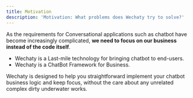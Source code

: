 ```yaml
---
title: Motivation
description: 'Motivation: What problems does Wechaty try to solve?'
---
```


As the requirements for Conversational applications such as chatbot have become increasingly complicated, **we need to focus on our business instead of the code itself**.

- Wechaty is a Last-mile technology for bringing chatbot to end-users.
- Wechaty is a ChatBot Framework for Business.

Wechaty is designed to help you straightforward implement your chatbot business logic and keep focus, without the care about any unrelated complex dirty underwater works.
